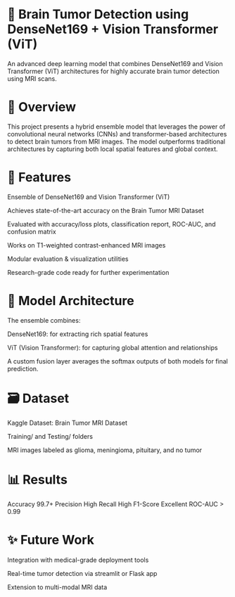 # 🧠 Brain Tumor Detection using DenseNet169 + Vision Transformer (ViT)
An advanced deep learning model that combines DenseNet169 and Vision Transformer (ViT) architectures for highly accurate brain tumor detection using MRI scans.

# 📌 Overview
This project presents a hybrid ensemble model that leverages the power of convolutional neural networks (CNNs) and transformer-based architectures to detect brain tumors from MRI images. The model outperforms traditional architectures by capturing both local spatial features and global context.

# 🚀 Features
Ensemble of DenseNet169 and Vision Transformer (ViT)

Achieves state-of-the-art accuracy on the Brain Tumor MRI Dataset

Evaluated with accuracy/loss plots, classification report, ROC-AUC, and confusion matrix

Works on T1-weighted contrast-enhanced MRI images

Modular evaluation & visualization utilities

Research-grade code ready for further experimentation

# 🧠 Model Architecture
The ensemble combines:

DenseNet169: for extracting rich spatial features

ViT (Vision Transformer): for capturing global attention and relationships

A custom fusion layer averages the softmax outputs of both models for final prediction.

# 🗃️ Dataset
Kaggle Dataset: Brain Tumor MRI Dataset

Training/ and Testing/ folders

MRI images labeled as glioma, meningioma, pituitary, and no tumor

# 📊 Results
Accuracy        99.7+
Precision        High
Recall           High
F1-Score    Excellent
ROC-AUC        > 0.99

# ✨ Future Work
Integration with medical-grade deployment tools

Real-time tumor detection via streamlit or Flask app

Extension to multi-modal MRI data
